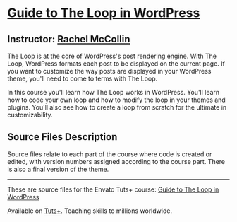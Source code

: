 # [Guide to The Loop in WordPress][published url]
## Instructor: [Rachel McCollin][instructor url]


The Loop is at the core of WordPress's post rendering engine. With The Loop, WordPress formats each post to be displayed on the current page. If you want to customize the way posts are displayed in your WordPress theme, you'll need to come to terms with The Loop.

In this course you'll learn how The Loop works in WordPress. You'll learn how to code your own loop and how to modify the loop in your themes and plugins. You'll also see how to create a loop from scratch for the ultimate in customizability.


## Source Files Description


Source files relate to each part of the course where code is created or edited, with version numbers assigned according to the course part. There is also a final version of the theme.

------

These are source files for the Envato Tuts+ course: [Guide to The Loop in WordPress][published url]

Available on [Tuts+](https://tutsplus.com). Teaching skills to millions worldwide.

[published url]: https://code.tutsplus.com/courses/guide-to-the-loop-in-wordpress
[instructor url]: https://tutsplus.com/authors/rachel-mccollin

